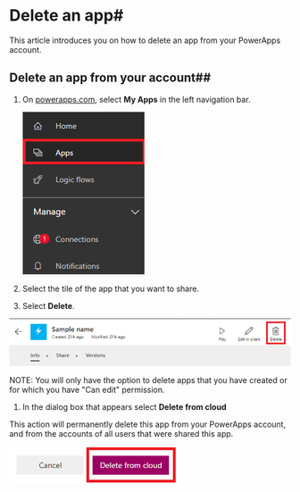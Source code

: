 <properties
    pageTitle="Delete an app | Microsoft PowerApps"
    description="Delete an existing app."
    services=""
    suite="powerapps"
    documentationCenter="na"
    authors="jamesol-msft"
    manager="darshand"
    editor=""
    tags=""
 />
<tags
    ms.service="powerapps"
    ms.devlang="na"
    ms.topic="article"
    ms.tgt_pltfrm="na"
    ms.workload="na"
    ms.date="04/07/2016"
    ms.author="jamesol"/>

# Delete an app#

This article introduces you on how to delete an app from your PowerApps account.

## Delete an app from your account##

1. On [powerapps.com](1), select **My Apps** in the left navigation bar.

	![](./media/delete-app/new-file-apps-portal.png)

1. Select the tile of the app that you want to share.

1. Select **Delete**.

  ![](./media/delete-app/new-delete-button.png)

  NOTE: You will only have the option to delete apps that you have created or for which you have "Can edit" permission.

1. In the dialog box that appears select **Delete from cloud**

  This action will permanently delete this app from your PowerApps account, and from the  accounts of all users that were shared this app.

  ![](./media/delete-app/new-deletefromcloud-button.png)

  <!--Reference links in article-->
  [1]: http://go.microsoft.com/fwlink/?LinkId=715583
